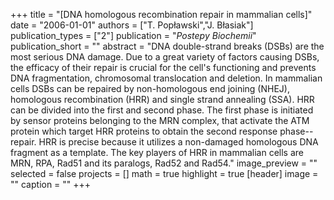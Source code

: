 +++
title = "[DNA homologous recombination repair in mammalian cells]"
date = "2006-01-01"
authors = ["T. Popławski","J. Błasiak"]
publication_types = ["2"]
publication = "_Postepy Biochemii_"
publication_short = ""
abstract = "DNA double-strand breaks (DSBs) are the most serious DNA damage. Due to a great variety of factors causing DSBs, the efficacy of their repair is crucial for the cell's functioning and prevents DNA fragmentation, chromosomal translocation and deletion. In mammalian cells DSBs can be repaired by non-homologous end joining (NHEJ), homologous recombination (HRR) and single strand annealing (SSA). HRR can be divided into the first and second phase. The first phase is initiated by sensor proteins belonging to the MRN complex, that activate the ATM protein which target HRR proteins to obtain the second response phase--repair. HRR is precise because it utilizes a non-damaged homologous DNA fragment as a template. The key players of HRR in mammalian cells are MRN, RPA, Rad51 and its paralogs, Rad52 and Rad54."
image_preview = ""
selected = false
projects = []
math = true
highlight = true
[header]
image = ""
caption = ""
+++

